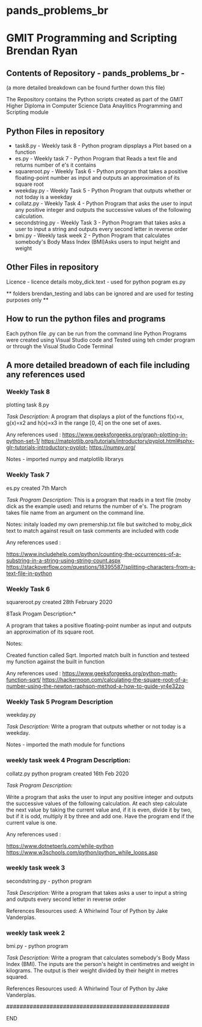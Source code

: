 # pands_problems_br
# GMIT Programming and Scripting Brendan Ryan

## Contents of Repository - pands_problems_br - 
(a more detailed breakdown can be found further down this file)

The Repository contains the Python scripts created as part of the GMIT Higher Diploma in Computer Science Data Anaylitics
Programming and Scripting module


##  Python Files in repository
* task8.py -  Weekly task 8 - Python program dipsplays a Plot based on a function
* es.py  -  Weekly task 7 - Python Program that Reads a text file and returns number of e's it contains
* squareroot.py - Weekly Task 6 - Python program that takes a positive floating-point number as input and outputs an approximation of its square root
* weekday.py - Weekly Task 5 - Python Program that outputs whether or not today is a weekday
* collatz.py -  Weekly Task 4 - Python Program that asks the user to input any positive integer and outputs the successive values 
of the following calculation.
* secondstring.py  - Weekly Task 3 - Python Program that takes asks a user to input a string and outputs every second letter in reverse order
* bmi.py - Weekly task week 2 - Python Program that calculates somebody's Body Mass Index (BMI)Asks users to input height and weight

##  Other Files in repository
Licence - licence details
moby_dick.text - used for python pogram es.py

** folders brendan_testing and labs can be ignored and are used for testing purposes only **

## How to run the python files and programs

Each python file .py can be run from the command line
Python Programs were created using Visual Studio code and Tested using teh cmder program or through the Visual Studio Code Terminal

## A more detailed breadown of each file including any references used 

### Weekly Task 8

plotting task 8.py

*Task Description:* A program that displays a plot of the functions f(x)=x, g(x)=x2 and h(x)=x3 in the range [0, 4] on the one set of axes. 

Any references used :
https://www.geeksforgeeks.org/graph-plotting-in-python-set-1/
https://matplotlib.org/tutorials/introductory/pyplot.html#sphx-glr-tutorials-introductory-pyplot-
https://numpy.org/

Notes - imported numpy and matplotlib librarys

### Weekly Task 7

es.py created 7th March 

*Task Program Description:* This is a program that reads in a text file (moby dick as the example used) and returns the number of e's. The program takes
file name from an argument on the command line.

Notes:
initaly loaded my own premership.txt file but switched to moby_dick text to match against result on task
comments are included with code

Any references used :

https://www.includehelp.com/python/counting-the-occurrences-of-a-substring-in-a-string-using-string-count.aspx
https://stackoverflow.com/questions/18395587/splitting-characters-from-a-text-file-in-python


### Weekly Task 6

squareroot.py created 28th February 2020

8Task Progam Description:*

A program that takes a positive floating-point number as input and outputs an approximation of its square root. 

Notes:

Created function called Sqrt. 
Imported match built in function and testeed my function against the built in function

Any references used :
https://www.geeksforgeeks.org/python-math-function-sqrt/
https://hackernoon.com/calculating-the-square-root-of-a-number-using-the-newton-raphson-method-a-how-to-guide-yr4e32zo


### Weekly Task 5 Program Description

weekday.py

*Task Description:* Write a program that outputs whether or not today is a weekday. 

Notes - imported the math module for functions

### weekly task week 4 Program Description:

collatz.py python program created 16th Feb 2020

*Task Program Description:*

Write a program that asks the user to input any positive integer and outputs the successive values 
of the following calculation. At each step calculate the next value by taking the current value and, 
if it is even, divide it by two, but if it is odd, multiply it by three and add one. 
Have the program end if the current value is one.

Any references used :

https://www.dotnetperls.com/while-python
https://www.w3schools.com/python/python_while_loops.asp


### weekly task week 3

secondstring.py - python program

*Task Description:*  Write a program that takes asks a user to input a string and outputs every second letter in reverse order


References Resources used: A Whirlwind Tour of Python by Jake Vanderplas.

### weekly task week 2

bmi.py - python program

*Task Description:* Write a program that calculates somebody's Body Mass Index (BMI).
The inputs are the person's height in centimetres and weight in kilograms.
The output is their weight divided by their height in metres squared. 

References Resources used: A Whirlwind Tour of Python by Jake Vanderplas.


#################################################


END

